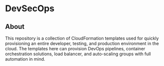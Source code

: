 # DevSecOps
## About
This repository is a collection of CloudFormation templates used for quickly provisioning an entire developer, testing, and production environment in the cloud. The templates here can provision DevOps pipelines, container orchestration solutions, load balancer, and auto-scaling groups with full automation in mind.
